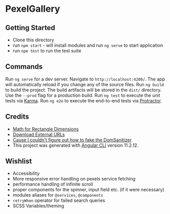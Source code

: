 # PexelGallery

## Getting Started

- Clone this directory
- run `npm start` - will install modules and run `ng serve` to start application
- run `npm test` to run the test suite

## Commands

Run `ng serve` for a dev server. Navigate to `http://localhost:4200/`. The app will automatically reload if you change any of the source files.
Run `ng build` to build the project. The build artifacts will be stored in the `dist/` directory. Use the `--prod` flag for a production build.
Run `ng test` to execute the unit tests via [Karma](https://karma-runner.github.io).
Run `ng e2e` to execute the end-to-end tests via [Protractor](http://www.protractortest.org/).

## Credits

- [Math for Rectangle Dimensions](https://stackoverflow.com/questions/1373035/how-do-i-scale-one-rectangle-to-the-maximum-size-possible-within-another-rectang)
- [Download External URLs](https://stackoverflow.com/questions/51076581/download-images-using-html-or-javascript)
- [Cause I couldn't figure out how to fake the DomSanitizer](https://stackoverflow.com/questions/59802807/create-an-instance-of-the-abstract-class-domsanitizer)
- This project was generated with [Angular CLI](https://github.com/angular/angular-cli) version 11.2.12.

## Wishlist

- Accessibility
- More responsive error handling on pexels service fetching
- performance handling of infinite scroll
- proper components for the spinner, input field etc. (if it were necessary)
- modules aliases for `@services`, `@components`
- `retryWhen` operator for failed search queries
- SCSS Variables/theming